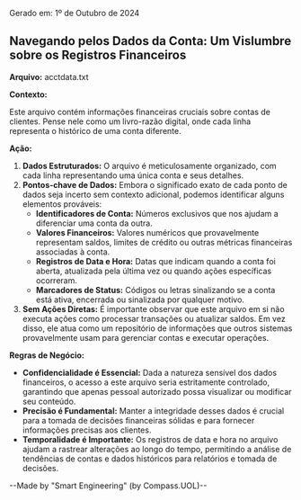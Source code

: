 Gerado em: 1º de Outubro de 2024

## Navegando pelos Dados da Conta: Um Vislumbre sobre os Registros Financeiros

**Arquivo:**  acctdata.txt

**Contexto:**

Este arquivo contém informações financeiras cruciais sobre contas de clientes. Pense nele como um livro-razão digital, onde cada linha representa o histórico de uma conta diferente.

**Ação:**

1. **Dados Estruturados:** O arquivo é meticulosamente organizado, com cada linha representando uma única conta e seus detalhes.
2. **Pontos-chave de Dados:** Embora o significado exato de cada ponto de dados seja incerto sem contexto adicional, podemos identificar alguns elementos prováveis:
    * **Identificadores de Conta:** Números exclusivos que nos ajudam a diferenciar uma conta da outra.
    * **Valores Financeiros:** Valores numéricos que provavelmente representam saldos, limites de crédito ou outras métricas financeiras associadas à conta.
    * **Registros de Data e Hora:** Datas que indicam quando a conta foi aberta, atualizada pela última vez ou quando ações específicas ocorreram.
    * **Marcadores de Status:** Códigos ou letras sinalizando se a conta está ativa, encerrada ou sinalizada por qualquer motivo.
3. **Sem Ações Diretas:** É importante observar que este arquivo em si não executa ações como processar transações ou atualizar saldos. Em vez disso, ele atua como um repositório de informações que outros sistemas provavelmente usam para gerenciar contas e executar operações.

**Regras de Negócio:**

* **Confidencialidade é Essencial:** Dada a natureza sensível dos dados financeiros, o acesso a este arquivo seria estritamente controlado, garantindo que apenas pessoal autorizado possa visualizar ou modificar seu conteúdo.
* **Precisão é Fundamental:** Manter a integridade desses dados é crucial para a tomada de decisões financeiras sólidas e para fornecer informações precisas aos clientes.
* **Temporalidade é Importante:** Os registros de data e hora no arquivo ajudam a rastrear alterações ao longo do tempo, permitindo a análise de tendências de contas e dados históricos para relatórios e tomada de decisões.

--Made by "Smart Engineering" (by Compass.UOL)--